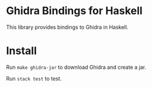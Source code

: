 # Ghidra Bindings for Haskell

This library provides bindings to Ghidra in Haskell.

# Install

Run `make ghidra-jar` to download Ghidra and create a jar.

Run `stack test` to test.
